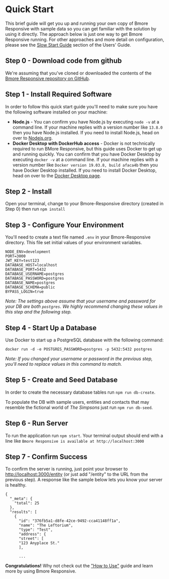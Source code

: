 # Quick Start

This brief guide will get you up and running your own copy of Bmore Responsive with sample data so you can get familiar with the solution by using it directly. The approach below is just one way to get Bmore Responsive running.  For other approaches and more detail on configuration, please see the [Slow Start Guide](SlowStart.md) section of the Users' Guide.


## Step 0 - Download code from github
We're assuming that you've cloned or downloaded the contents of the [Bmore Responsive repository on GitHub](https://github.com/CodeForBaltimore/Bmore-Responsive).

## Step 1 - Install Required Software
In order to follow this quick start guide you'll need to make sure you have the following software installed on your machine:

- **Node.js** - You can confirm you have Node.js by executing `node -v` at a command line.  If your machine replies with a version number like `13.8.0` then you have Node.js installed.  If you need to install Node.js, head on over to [Nodejs.org](https://nodejs.org/).
- **Docker Desktop with DockerHub access** - Docker is not technically required to run BMore Responsive, but this guide uses Docker to get up and running quickly. You can confirm that you have Docker Desktop by executing `docker -v` at a command line.  If your machine replies with a version number like `Docker version 19.03.8, build afaca4b` then you have Docker Desktop installed. If you need to install Docker Desktop, head on over to the [Docker Desktop page](https://www.docker.com/products/docker-desktop).

## Step 2 - Install

Open your terminal, change to your Bmore-Responsive directory (created in Step 0) then run `npm install`

## Step 3 - Configure Your Environment

You'll need to create a text file named `.env` in your Bmore-Responsive directory.  This file set initial values of your environment variables.

```
NODE_ENV=development
PORT=3000
JWT_KEY=test123
DATABASE_HOST=localhost
DATABASE_PORT=5432
DATABASE_USERNAME=postgres
DATABASE_PASSWORD=postgres
DATABASE_NAME=postgres
DATABASE_SCHEMA=public
BYPASS_LOGIN=true
```

*Note: The settings above assume that your username and password for your DB are both `postgres`.*  _We highly recommend_ *changing these values in this step and the following step.*

## Step 4 - Start Up a Database

Use Docker to start up a PostgreSQL database with the following command:
```
docker run -d -e POSTGRES_PASSWORD=postgres -p 5432:5432 postgres
```
*Note: If you changed your username or password in the previous step, you'll need to replace values in this command to match.*

## Step 5 - Create and Seed Database

In order to create the necessary database tables run `npm run db-create`.

To populate the DB with sample users, entities and contacts that may resemble the fictional world of *The Simpsons* just run `npm run db-seed`.

## Step 6 - Run Server

To run the application run `npm start`.  Your terminal output should end with a line like `Bmore Responsive is available at http://localhost:3000`

## Step 7 - Confirm Success

To confirm the server is running, just point your browser to [http://localhost:3000/entity](http://localhost:3000/entity) (or just add "/entity" to the URL from the previous step).  A response like the sample below lets you know your server is healthy.

```
{
  "_meta": {
    "total": 25
  },
  "results": [
    {
      "id": "376fb5a1-d8fe-42ce-9492-cca41148ff1a",
      "name": "The Leftorium",
      "type": "Test",
      "address": {
      "street": [
      "123 Anyplace St."
      ],     

      ...
```

**Congratulations!** Why not check out the ["How to Use"](HowToUse.md) guide and learn more by using Bmore Responsive.

